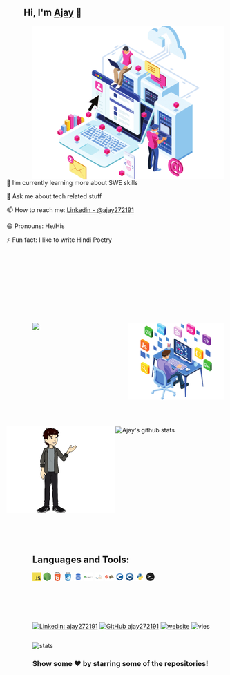 ## &nbsp;&nbsp;&nbsp;&nbsp;&nbsp;&nbsp;&nbsp; Hi, I'm [Ajay](https://ajaykrportfolio.now.sh) 👋

<!-- intro section -->

<div class="left pl">
  <img align="left" alt="Developer" src="./img/developer_0.png" >
</div>
<div class="right">
  </br></br></br>
  <p>🌱 I’m currently learning more about SWE skills</p>
  <p>💬 Ask me about tech related stuff</p>
  <p>📫 How to reach me: <a href="(https://www.linkedin.com/in/ajay272191" > Linkedin - @ajay272191</a></p>
  <p>😄 Pronouns: He/His</p>
<p>⚡ Fun fact: I like to write Hindi Poetry</p>
</div>

</br></br></br></br></br></br>



<!-- most Languages section -->
</br></br>
<div class="most_lang_used pl">
  <img src="https://github-readme-stats.vercel.app/api/top-langs/?username=ajay272191&theme=light&hide_langs_below=1"  class="left"/>
  <img alt="Developer" src="./img/developer_1.png" class="right"/>
</div>

</br></br>

<div class="most_lang_used">
  <img src="./img/me.png"  class="left"/>
  <img alt="Ajay's github stats" src="https://github-readme-stats.vercel.app/api?username=ajay272191&show_icons=true&theme=light&line_height=27" class="right"/>

</div>


<!-- Languages and tool section -->
</br></br></br>
<div class="pl">
  <h2>Languages and Tools:</h2>
  <img height="20" alt="JS" src="https://raw.githubusercontent.com/github/explore/80688e429a7d4ef2fca1e82350fe8e3517d3494d/topics/javascript/javascript.png">
  <img height="20" alt="Node" src="https://raw.githubusercontent.com/github/explore/80688e429a7d4ef2fca1e82350fe8e3517d3494d/topics/nodejs/nodejs.png">
  <img height="20" alt="HTML" src="https://raw.githubusercontent.com/github/explore/80688e429a7d4ef2fca1e82350fe8e3517d3494d/topics/html/html.png">
  <img height="20" alt="CSS" src="https://raw.githubusercontent.com/github/explore/80688e429a7d4ef2fca1e82350fe8e3517d3494d/topics/css/css.png">
  <img height="20" alt="SQL" src="https://raw.githubusercontent.com/github/explore/80688e429a7d4ef2fca1e82350fe8e3517d3494d/topics/sql/sql.png">
  <img height="20" alt="mongodb" src="https://raw.githubusercontent.com/github/explore/80688e429a7d4ef2fca1e82350fe8e3517d3494d/topics/mongodb/mongodb.png">
  <img height="20" alt="mysql" src="https://raw.githubusercontent.com/github/explore/80688e429a7d4ef2fca1e82350fe8e3517d3494d/topics/mysql/mysql.png">
  <img height="20" alt="git" src="https://raw.githubusercontent.com/github/explore/80688e429a7d4ef2fca1e82350fe8e3517d3494d/topics/git/git.png" >
  <img height="20" als="C" src="https://raw.githubusercontent.com/github/explore/80688e429a7d4ef2fca1e82350fe8e3517d3494d/topics/c/c.png">
  <img height="20" alt="c++" src="https://raw.githubusercontent.com/github/explore/80688e429a7d4ef2fca1e82350fe8e3517d3494d/topics/cpp/cpp.png">
  <img height="20" alt="python" src="https://raw.githubusercontent.com/github/explore/80688e429a7d4ef2fca1e82350fe8e3517d3494d/topics/python/python.png">
  <img height="20" alt="linux" src="https://raw.githubusercontent.com/github/explore/80688e429a7d4ef2fca1e82350fe8e3517d3494d/topics/terminal/terminal.png">
</div>



<div class="pl">

</br></br></br>

<div class="profiles">


[![Linkedin: ajay272191](https://img.shields.io/badge/-ajay272191-blue?style=flat-square&logo=Linkedin&logoColor=white&link=https://www.linkedin.com/in/ajay272191/)](https://www.linkedin.com/in/ajay272191/)
[![GitHub ajay272191](https://img.shields.io/github/followers/ajay272191?label=follow&style=social)](https://github.com/ajay272191)
[![website](https://img.shields.io/badge/PortfolioWebsite-ajaykrportfolio.now.sh-2648ff?style=flat-square&logo=google-chrome)](https://ajaykrportfolio.now.sh)
![vies](https://komarev.com/ghpvc/?username=ajay272191&label=Views&color=blue&style=plastic)
</div>

![stats](https://github-profile-trophy.vercel.app/?username=ajay272191)

### Show some ❤️ by starring some of the repositories!
</div>



<style>
.most_lang_used{
  display:flex;
}
.most_lang_used .right{
  width:50%;
}
.most_lang_used .left{
  width:50%;
}
.pl{
  padding-left: 60px
}
.profiles{
  display:flex;
}
</stlye>
